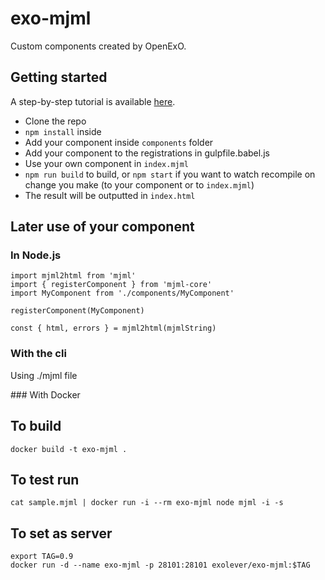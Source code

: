 # exo-mjml

Custom components created by OpenExO.

## Getting started

A step-by-step tutorial is available [here](https://medium.com/mjml-making-responsive-email-easy/tutorial-creating-your-own-component-with-mjml-4-1c0e84e97b36).

* Clone the repo
* `npm install` inside
* Add your component inside `components` folder
* Add your component to the registrations in gulpfile.babel.js
* Use your own component in `index.mjml`
* `npm run build` to build, or `npm start` if you want to watch recompile on change you make (to your component or to `index.mjml`)
* The result will be outputted in `index.html`


## Later use of your component

### In Node.js
```
import mjml2html from 'mjml'
import { registerComponent } from 'mjml-core'
import MyComponent from './components/MyComponent'

registerComponent(MyComponent)

const { html, errors } = mjml2html(mjmlString)
```

### With the cli

Using ./mjml file


### With Docker

## To build
```
docker build -t exo-mjml .
```

## To test run
```
cat sample.mjml | docker run -i --rm exo-mjml node mjml -i -s
```

## To set as server
```
export TAG=0.9
docker run -d --name exo-mjml -p 28101:28101 exolever/exo-mjml:$TAG
```
